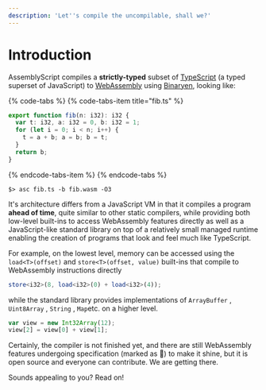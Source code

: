 ```yaml
---
description: 'Let''s compile the uncompilable, shall we?'
---
```


# Introduction

AssemblyScript compiles a **strictly-typed** subset of [TypeScript](https://www.typescriptlang.org) \(a typed superset of JavaScript\) to [WebAssembly](https://webassembly.org) using [Binaryen](https://github.com/WebAssembly/binaryen), looking like:

{% code-tabs %}
{% code-tabs-item title="fib.ts" %}
```typescript
export function fib(n: i32): i32 {
  var t: i32, a: i32 = 0, b: i32 = 1;
  for (let i = 0; i < n; i++) {
    t = a + b; a = b; b = t;
  }
  return b;
}
```
{% endcode-tabs-item %}
{% endcode-tabs %}

```text
$> asc fib.ts -b fib.wasm -O3
```

It's architecture differs from a JavaScript VM in that it compiles a program **ahead of time**, quite similar to other static compilers, while providing both low-level built-ins to access WebAssembly features directly as well as a JavaScript-like standard library on top of a relatively small managed runtime enabling the creation of programs that look and feel much like TypeScript.

For example, on the lowest level, memory can be accessed using the `load<T>(offset)` and `store<T>(offset, value)` built-ins that compile to WebAssembly instructions directly

```typescript
store<i32>(8, load<i32>(0) + load<i32>(4));
```

while the standard library provides implementations of `ArrayBuffer` , `Uint8Array` , `String` , `Map`etc. on a higher level.

```typescript
var view = new Int32Array(12);
view[2] = view[0] + view[1];
```

Certainly, the compiler is not finished yet, and there are still WebAssembly features undergoing specification \(marked as 🦄\) to make it shine, but it is open source and everyone can contribute. We are getting there.

Sounds appealing to you? Read on!

